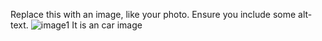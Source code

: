 Replace this with an image, like your photo. Ensure you include some alt-text.
![image1](https://user-images.githubusercontent.com/61860466/158185934-0be1004f-9eae-41fc-9749-2080f5ca89ae.jpg)
It is an car image
